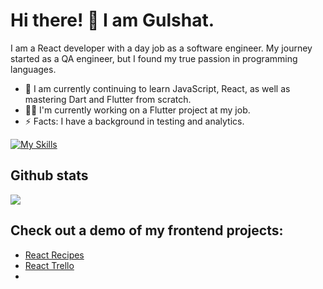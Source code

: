 # Hi there! 👋 I am Gulshat.

I am a React developer with a day job as a software engineer. My journey started as a QA engineer, but I found my true passion in programming languages. 


- 🌱 I am currently continuing to learn JavaScript, React, as well as mastering Dart and Flutter from scratch.
- 👩‍💻 I'm currently working on a Flutter project at my job.
- ⚡ Facts: I have a background in testing and analytics.


<!-- https://github.com/Ileriayo/markdown-badges -->
<!-- https://simpleicons.org -->
<!-- https://github.com/simple-icons/simple-icons/blob/develop/slugs.md -->
<!-- https://github.com/tandpfun/skill-icons/tree/mainhttps://github.com/tandpfun/skill-icons/tree/main-->

[![My Skills](https://skillicons.dev/icons?i=js,ts,react,html,css,sass,tailwind,dart,flutter,redux,bootstrap,jest)](https://skillicons.dev)


## Github stats
![](https://github-readme-stats.vercel.app/api/top-langs/?username=relativelie&theme=dark&hide_border=false&include_all_commits=false&count_private=false&layout=compact)


## Check out a demo of my frontend projects:
* [React Recipes](https://relativelie.github.io/cafe/) 
* [React Trello](https://relativelie.github.io/my_trello/)
* 
